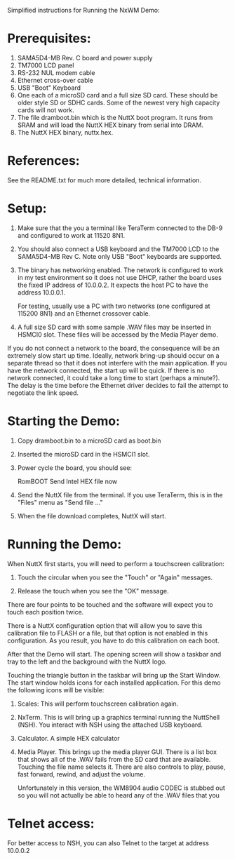 Simplified instructions for Running the NxWM Demo:

Prerequisites:
==============

1.  SAMA5D4-MB Rev. C board and power supply
2.  TM7000 LCD panel
3.  RS-232 NUL modem cable
4.  Ethernet cross-over cable
5.  USB "Boot" Keyboard
6.  One each of a microSD card and a full size SD card. These should be
    older style SD or SDHC cards. Some of the newest very high capacity
    cards will not work.
7.  The file dramboot.bin which is the NuttX boot program. It runs from
    SRAM and will load the NuttX HEX binary from serial into DRAM.
8.  The NuttX HEX binary, nuttx.hex.

References:
===========

See the README.txt for much more detailed, technical information.

Setup:
======

1.  Make sure that the you a terminal like TeraTerm connected to the
    DB-9 and configured to work at 11520 8N1.

2.  You should also connect a USB keyboard and the TM7000 LCD to the
    SAMA5D4-MB Rev C. Note only USB "Boot" keyboards are supported.

3.  The binary has networking enabled. The network is configured to work
    in my test environment so it does not use DHCP, rather the board
    uses the fixed IP address of 10.0.0.2. It expects the host PC to
    have the address 10.0.0.1.

    For testing, usually use a PC with two networks (one configured at
    115200 8N1) and an Ethernet crossover cable.

4.  A full size SD card with some sample .WAV files may be inserted in
    HSMCI0 slot. These files will be accessed by the Media Player demo.

If you do not connect a network to the board, the consequence will be an
extremely slow start up time. Ideally, network bring-up should occur on
a separate thread so that it does not interfere with the main
application. If you have the network connected, the start up will be
quick. If there is no network connected, it could take a long time to
start (perhaps a minute?). The delay is the time before the Ethernet
driver decides to fail the attempt to negotiate the link speed.

Starting the Demo:
==================

1.  Copy dramboot.bin to a microSD card as boot.bin

2.  Inserted the microSD card in the HSMCI1 slot.

3.  Power cycle the board, you should see:

    RomBOOT Send Intel HEX file now

4.  Send the NuttX file from the terminal. If you use TeraTerm, this is
    in the "Files" menu as "Send file ..."

5.  When the file download completes, NuttX will start.

Running the Demo:
=================

When NuttX first starts, you will need to perform a touchscreen
calibration:

1.  Touch the circular when you see the "Touch" or "Again" messages.

2.  Release the touch when you see the "OK" message.

There are four points to be touched and the software will expect you to
touch each position twice.

There is a NuttX configuration option that will allow you to save this
calibration file to FLASH or a file, but that option is not enabled in
this configuration. As you result, you have to do this calibration on
each boot.

After that the Demo will start. The opening screen will show a taskbar
and tray to the left and the background with the NuttX logo.

Touching the triangle button in the taskbar will bring up the Start
Window. The start window holds icons for each installed application. For
this demo the following icons will be visible:

1.  Scales: This will perform touchscreen calibration again.

2.  NxTerm. This is will bring up a graphics terminal running the
    NuttShell (NSH). You interact with NSH using the attached USB
    keyboard.

3.  Calculator. A simple HEX calculator

4.  Media Player. This brings up the media player GUI. There is a list
    box that shows all of the .WAV fails from the SD card that are
    available. Touching the file name selects it. There are also
    controls to play, pause, fast forward, rewind, and adjust the
    volume.

    Unfortunately in this version, the WM8904 audio CODEC is stubbed out
    so you will not actually be able to heard any of the .WAV files that
    you

Telnet access:
==============

For better access to NSH, you can also Telnet to the target at address
10.0.0.2
